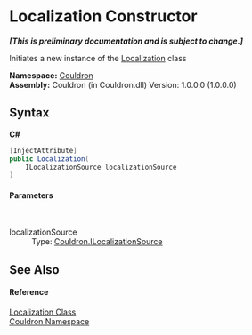 # Localization Constructor 
 _**\[This is preliminary documentation and is subject to change.\]**_

Initiates a new instance of the <a href="T_Couldron_Localization">Localization</a> class

**Namespace:**&nbsp;<a href="N_Couldron">Couldron</a><br />**Assembly:**&nbsp;Couldron (in Couldron.dll) Version: 1.0.0.0 (1.0.0.0)

## Syntax

**C#**<br />
``` C#
[InjectAttribute]
public Localization(
	ILocalizationSource localizationSource
)
```


#### Parameters
&nbsp;<dl><dt>localizationSource</dt><dd>Type: <a href="T_Couldron_ILocalizationSource">Couldron.ILocalizationSource</a><br /></dd></dl>

## See Also


#### Reference
<a href="T_Couldron_Localization">Localization Class</a><br /><a href="N_Couldron">Couldron Namespace</a><br />